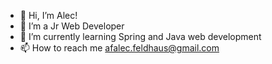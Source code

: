 - 👋 Hi, I’m Alec!
- 👀 I’m a Jr Web Developer
- 🌱 I’m currently learning Spring and Java web development
- 📫 How to reach me afalec.feldhaus@gmail.com


